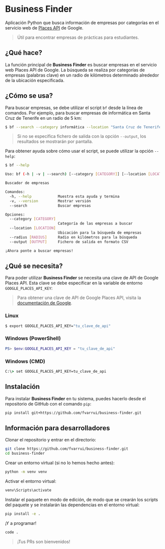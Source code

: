 # Business Finder

Aplicación Python que busca información de empresas por categorías en el servicio web de [Places API](https://developers.google.com/maps/documentation/places) de Google.

> Útil para encontrar empresas de prácticas para estudiantes.

## ¿Qué hace?

La función principal de **Business Finder** es buscar empresas en el servicio web Places API de Google. La búsqueda se realiza por categorías de empresas (palabras clave) en un radio de kilómetros determinado alrededor de la ubicación especificada.

## ¿Cómo se usa?

Para buscar empresas, se debe utilizar el script `bf` desde la línea de comandos. Por ejemplo, para buscar empresas de informática en Santa Cruz de Tenerife en un radio de 5 km:

```bash
$ bf --search --category informática --location "Santa Cruz de Tenerife" --radius 5
```

> Si no se especifica fichero de salida con la opción `--output`, los resultados se mostrarán por pantalla.

Para obtener ayuda sobre cómo usar el script, se puede utilizar la opción `--help`:

```bash
$ bf --help

Uso: bf (-h | -v | --search) [--category [CATEGORY]] [--location [LOCATION]] [--radius [RADIUS]] [--output [OUTPUT]]

Buscador de empresas

Comandos:
  -h, --help            Muestra esta ayuda y termina
  -v, --version         Mostrar versión
  --search              Buscar empresas

Opciones:
  --category [CATEGORY]
                        Categoría de las empresas a buscar
  --location [LOCATION]
                        Ubicación para la búsqueda de empresas
  --radius [RADIUS]     Radio en kilómetros para la búsqueda
  --output [OUTPUT]     Fichero de salida en formato CSV

¡Ahora ponte a buscar empresas!
```

## ¿Qué se necesita?

Para poder utilizar **Business Finder** se necesita una clave de API de Google Places API. Esta clave se debe especificar en la variable de entorno `GOOGLE_PLACES_API_KEY`:

> Para obtener una clave de API de Google Places API, visita la [documentación de Google](https://developers.google.com/maps/documentation/places/web-service/get-api-key).

### Linux 

```bash
$ export GOOGLE_PLACES_API_KEY="tu_clave_de_api"
```

### Windows (PowerShell)

```powershell
PS> $env:GOOGLE_PLACES_API_KEY = "tu_clave_de_api"
```

### Windows (CMD)

```cmd
C:\> set GOOGLE_PLACES_API_KEY=tu_clave_de_api
```

## Instalación

Para instalar **Business Finder** en tu sistema, puedes hacerlo desde el repositorio de GitHub con el comando `pip`:

```bash
pip install git+https://github.com/fvarrui/business-finder.git
```

## Información para desarrolladores

Clonar el repositorio y entrar en el directorio:

```bash
git clone https://github.com/fvarrui/business-finder.git
cd business-finder
```

Crear un entorno virtual (si no lo hemos hecho antes):

```bash
python -m venv venv
```

Activar el entorno virtual:

```bash
venv\Scripts\activate
```

Instalar el paquete en modo de edición, de modo que se crearán los scripts del paquete y se instalarán las dependencias en el entorno virtual:

```bash
pip install -e .
```

¡Y a programar!

```bash
code .
```

> ¡Tus PRs son bienvenidos!